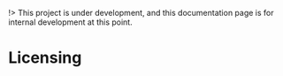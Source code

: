 !> This project is under development, and this documentation page is for internal development at this point.

# Licensing

